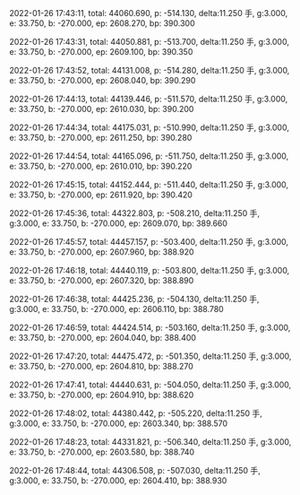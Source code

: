 2022-01-26 17:43:11, total: 44060.690, p: -514.130, delta:11.250 手, g:3.000, e: 33.750, b: -270.000, ep: 2608.270, bp: 390.300

2022-01-26 17:43:31, total: 44050.881, p: -513.700, delta:11.250 手, g:3.000, e: 33.750, b: -270.000, ep: 2609.100, bp: 390.350

2022-01-26 17:43:52, total: 44131.008, p: -514.280, delta:11.250 手, g:3.000, e: 33.750, b: -270.000, ep: 2608.040, bp: 390.290

2022-01-26 17:44:13, total: 44139.446, p: -511.570, delta:11.250 手, g:3.000, e: 33.750, b: -270.000, ep: 2610.030, bp: 390.200

2022-01-26 17:44:34, total: 44175.031, p: -510.990, delta:11.250 手, g:3.000, e: 33.750, b: -270.000, ep: 2611.250, bp: 390.280

2022-01-26 17:44:54, total: 44165.096, p: -511.750, delta:11.250 手, g:3.000, e: 33.750, b: -270.000, ep: 2610.010, bp: 390.220

2022-01-26 17:45:15, total: 44152.444, p: -511.440, delta:11.250 手, g:3.000, e: 33.750, b: -270.000, ep: 2611.920, bp: 390.420

2022-01-26 17:45:36, total: 44322.803, p: -508.210, delta:11.250 手, g:3.000, e: 33.750, b: -270.000, ep: 2609.070, bp: 389.660

2022-01-26 17:45:57, total: 44457.157, p: -503.400, delta:11.250 手, g:3.000, e: 33.750, b: -270.000, ep: 2607.960, bp: 388.920

2022-01-26 17:46:18, total: 44440.119, p: -503.800, delta:11.250 手, g:3.000, e: 33.750, b: -270.000, ep: 2607.320, bp: 388.890

2022-01-26 17:46:38, total: 44425.236, p: -504.130, delta:11.250 手, g:3.000, e: 33.750, b: -270.000, ep: 2606.110, bp: 388.780

2022-01-26 17:46:59, total: 44424.514, p: -503.160, delta:11.250 手, g:3.000, e: 33.750, b: -270.000, ep: 2604.040, bp: 388.400

2022-01-26 17:47:20, total: 44475.472, p: -501.350, delta:11.250 手, g:3.000, e: 33.750, b: -270.000, ep: 2604.810, bp: 388.270

2022-01-26 17:47:41, total: 44440.631, p: -504.050, delta:11.250 手, g:3.000, e: 33.750, b: -270.000, ep: 2604.910, bp: 388.620

2022-01-26 17:48:02, total: 44380.442, p: -505.220, delta:11.250 手, g:3.000, e: 33.750, b: -270.000, ep: 2603.340, bp: 388.570

2022-01-26 17:48:23, total: 44331.821, p: -506.340, delta:11.250 手, g:3.000, e: 33.750, b: -270.000, ep: 2603.580, bp: 388.740

2022-01-26 17:48:44, total: 44306.508, p: -507.030, delta:11.250 手, g:3.000, e: 33.750, b: -270.000, ep: 2604.410, bp: 388.930